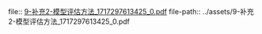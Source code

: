 file:: [9-补充2-模型评估方法_1717297613425_0.pdf](../assets/9-补充2-模型评估方法_1717297613425_0.pdf)
file-path:: ../assets/9-补充2-模型评估方法_1717297613425_0.pdf
